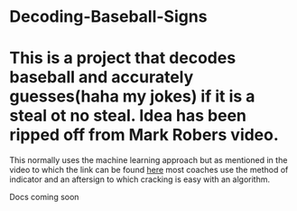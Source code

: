 # Decoding-Baseball-Signs
<h1>This is a project that decodes baseball and accurately guesses(haha my jokes) if it is a steal ot no steal. Idea has been ripped off from Mark Robers video.</h1>

This normally uses the machine learning approach but as mentioned in the video to which the link can be found [here](https://www.youtube.com/watch?v=PmlRbfSavbI) most coaches use
the method of indicator and an aftersign to which cracking is easy with an algorithm.

Docs coming soon 
